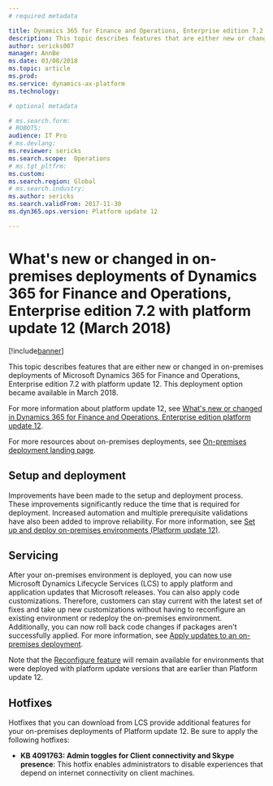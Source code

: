 ```yaml
---
# required metadata

title: Dynamics 365 for Finance and Operations, Enterprise edition 7.2 with platform update 12 for on-premises deployments
description: This topic describes features that are either new or changed in on-premises deployments of Microsoft Dynamics 365 for Finance and Operations, Enterprise edition 7.2 with platform update 12. This deployment option became available in March 2018.
author: sericks007
manager: AnnBe
ms.date: 03/08/2018
ms.topic: article
ms.prod: 
ms.service: dynamics-ax-platform
ms.technology: 

# optional metadata

# ms.search.form: 
# ROBOTS: 
audience: IT Pro
# ms.devlang: 
ms.reviewer: sericks
ms.search.scope:  Operations
# ms.tgt_pltfrm: 
ms.custom: 
ms.search.region: Global
# ms.search.industry: 
ms.author: sericks
ms.search.validFrom: 2017-11-30 
ms.dyn365.ops.version: Platform update 12 

---
```


# What's new or changed in on-premises deployments of Dynamics 365 for Finance and Operations, Enterprise edition 7.2 with platform update 12 (March 2018)

[!include[banner](../includes/banner.md)]

This topic describes features that are either new or changed in on-premises deployments of Microsoft Dynamics 365 for Finance and Operations, Enterprise edition 7.2 with platform update 12. This deployment option became available in March 2018.

For more information about platform update 12, see [What's new or changed in Dynamics 365 for Finance and Operations, Enterprise edition platform update 12](whats-new-platform-update-12.md).

For more resources about on-premises deployments, see [On-premises deployment landing page](../../dev-itpro/deployment/on-premises-deployment-landing-page.md).

## Setup and deployment
Improvements have been made to the setup and deployment process. These improvements significantly reduce the time that is required for deployment. Increased automation and multiple prerequisite validations have also been added to improve reliability. For more information, see [Set up and deploy on-premises environments (Platform update 12)](../../dev-itpro/deployment/setup-deploy-on-premises-pu12.md).

## Servicing
After your on-premises environment is deployed, you can now use Microsoft Dynamics Lifecycle Services (LCS) to apply platform and application updates that Microsoft releases. You can also apply code customizations. Therefore, customers can stay current with the latest set of fixes and take up new customizations without having to reconfigure an existing environment or redeploy the on-premises environment. Additionally, you can now roll back code changes if packages aren't successfully applied. For more information, see [Apply updates to an on-premises deployment](../../dev-itpro/deployment/apply-updates-on-premises.md).

Note that the [Reconfigure feature](../../dev-itpro/lifecycle-services/reconfigure-environment.md) will remain available for environments that were deployed with platform update versions that are earlier than Platform update 12.

## Hotfixes
Hotfixes that you can download from LCS provide additional features for your on-premises deployments of Platform update 12. Be sure to apply the following hotfixes:

- **KB 4091763: Admin toggles for Client connectivity and Skype presence**: This hotfix enables administrators to disable experiences that depend on internet connectivity on client machines.

